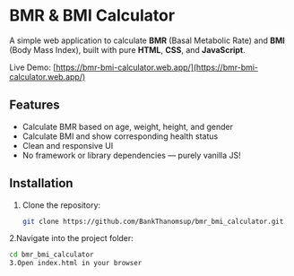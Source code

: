 # BMR & BMI Calculator

A simple web application to calculate **BMR** (Basal Metabolic Rate) and **BMI** (Body Mass Index), built with pure **HTML**, **CSS**, and **JavaScript**.

Live Demo: [https://bmr-bmi-calculator.web.app/](https://bmr-bmi-calculator.web.app/)

## Features

- Calculate BMR based on age, weight, height, and gender
- Calculate BMI and show corresponding health status
- Clean and responsive UI
- No framework or library dependencies — purely vanilla JS!

## Installation

1. Clone the repository:

   ```bash
   git clone https://github.com/BankThanomsup/bmr_bmi_calculator.git
2.Navigate into the project folder:
   ```bash
   cd bmr_bmi_calculator
3.Open index.html in your browser

  
